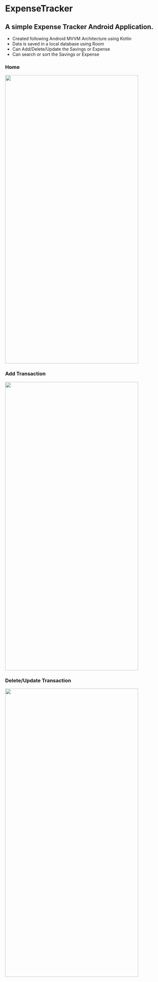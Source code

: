 # ExpenseTracker
## A simple Expense Tracker Android Application.


<ul>
<li> Created following Android MVVM Architecture using Kotlin </li>
<li> Data is saved in a local database using Room </li>
<li> Can Add/Delete/Update the Savings or Expense </li>
<li> Can search or sort the Savings or Expense </li>  
</ul>



  ### Home

<img src = "https://github.com/SuneelKM/ExpenseTracker/blob/main/screenshot/expense%20tracker.png" width=432 height=936>

### Add Transaction

<img src = "https://github.com/SuneelKM/ExpenseTracker/blob/main/screenshot/Addexpense.png" width=432 height=936>

### Delete/Update Transaction

<img src = "https://github.com/SuneelKM/ExpenseTracker/blob/main/screenshot/Update%20and%20delete.png" width=432 height=936>







